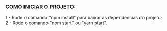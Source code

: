 ### COMO INICIAR O PROJETO:

1 - Rode o comando "npm install" para baixar as dependencias do projeto; <br/>
2 - Rode o comando "npm start" ou "yarn start".
